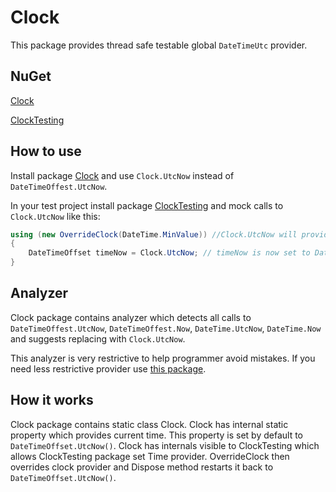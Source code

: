 # Clock

This package provides thread safe testable global `DateTimeUtc` provider.

## NuGet

[Clock](https://www.nuget.org/packages/Clock)

[ClockTesting](https://www.nuget.org/packages/ClockTesting)

## How to use

Install package [Clock](https://www.nuget.org/packages/Clock) and use ``Clock.UtcNow`` instead of ``DateTimeOffest.UtcNow``.

In your test project install package [ClockTesting](https://www.nuget.org/packages/ClockTesting) and mock calls to `Clock.UtcNow` like this:

```csharp
using (new OverrideClock(DateTime.MinValue)) //Clock.UtcNow will provide DateTime.MinValue in this using
{
    DateTimeOffset timeNow = Clock.UtcNow; // timeNow is now set to DateTime.MinValue
}
```

## Analyzer

Clock package contains analyzer which detects all calls to ``DateTimeOffest.UtcNow``, ``DateTimeOffest.Now``, ``DateTime.UtcNow``, ``DateTime.Now`` and suggests replacing with ``Clock.UtcNow``.

This analyzer is very restrictive to help programmer avoid mistakes. If you need less restrictive provider use [this package](https://github.com/dennisroche/DateTimeProvider).

## How it works

Clock package contains static class Clock. Clock has internal static property which provides current time. This property is set by default to ``DateTimeOffset.UtcNow()``. Clock has internals visible to ClockTesting which allows ClockTesting package set Time provider. OverrideClock then overrides clock provider and Dispose method restarts it back to ``DateTimeOffset.UtcNow()``.
